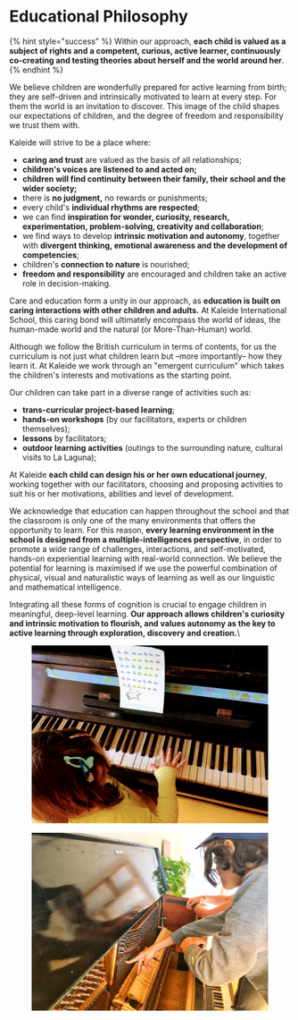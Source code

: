 # Educational Philosophy

{% hint style="success" %}
Within our approach, **each child is valued as a subject of rights and a competent, curious, active learner, continuously co-creating and testing theories about herself and the world around her**.&#x20;
{% endhint %}

We believe children are wonderfully prepared for active learning from birth; they are self-driven and intrinsically motivated to learn at every step. For them the world is an invitation to discover. This image of the child shapes our expectations of children, and the degree of freedom and responsibility we trust them with.

Kaleide will strive to be a place where:

* **caring and trust** are valued as the basis of all relationships;
* **children's voices are listened to and acted on;**
* **children will find continuity between their family, their school and the wider society;**
* there is **no judgment,** no rewards or punishments;
* every child's **individual rhythms are respected**;
* we can find **inspiration for wonder, curiosity, research, experimentation, problem-solving, creativity and collaboration**;
* we find ways to develop **intrinsic motivation and autonomy**, together with **divergent thinking, emotional awareness and the development of competencies**;&#x20;
* children's **connection to nature** is nourished;
* **freedom and responsibility** are encouraged and children take an active role in decision-making.

Care and education form a unity in our approach, as **education is built on caring interactions with other children and adults.** At Kaleide International School, this caring bond will ultimately encompass the world of ideas, the human-made world and the natural (or More-Than-Human) world.

Although we follow the British curriculum in terms of contents, for us the curriculum is not just what children learn but –more importantly– how they learn it. At Kaleide we work through an "emergent curriculum" which takes the children's interests and motivations as the starting point.

Our children can take part in a diverse range of activities such as:

* **trans-curricular project-based learning**;
* **hands-on workshops** (by our facilitators, experts or children themselves);
* **lessons** by facilitators;
* **outdoor learning activities** (outings to the surrounding nature, cultural visits to La Laguna);

At Kaleide **each child can design his or her own educational journey**, working together with our facilitators, choosing and proposing activities to suit his or her motivations, abilities and level of development.

We acknowledge that education can happen throughout the school and that the classroom is only one of the many environments that offers the opportunity to learn. For this reason, **every learning environment in the school is designed from a multiple-intelligences perspective**, in order to promote a wide range of challenges, interactions, and self-motivated, hands-on experiential learning with real-world connection. We believe the potential for learning is maximised if we use the powerful combination of physical, visual and naturalistic ways of learning as well as our linguistic and mathematical intelligence.

Integrating all these forms of cognition is crucial to engage children in meaningful, deep-level learning. **Our approach allows children's curiosity and intrinsic motivation to flourish, and values autonomy as the key to active learning through exploration, discovery and creation.**\


<figure><img src="../../.gitbook/assets/IMG_0817 (1).JPG" alt=""><figcaption></figcaption></figure>

<figure><img src="../../.gitbook/assets/IMG_0438.JPG" alt=""><figcaption></figcaption></figure>
